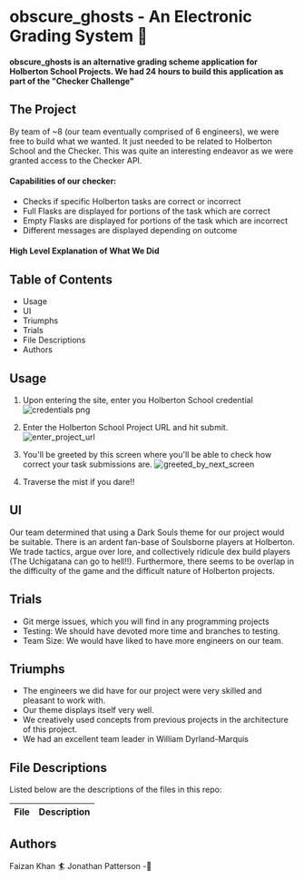 # obscure_ghosts - An Electronic Grading System 👻
#### obscure_ghosts is an alternative grading scheme application for Holberton School Projects. We had 24 hours to build this application as part of the "Checker Challenge" 
 
## The Project

By team of ~8 (our team eventually comprised of 6 engineers), we were free to build what we wanted. It just needed to be related to Holberton School and the Checker. This was quite an interesting endeavor as we were granted access to the Checker API. 


#### Capabilities of our checker:
* Checks if specific Holberton tasks are correct or incorrect
* Full Flasks are displayed for portions of the task which are correct
* Empty Flasks are displayed for portions of the task which are incorrect
* Different messages are displayed depending on outcome

#### High Level Explanation of What We Did



## Table of Contents
* Usage
* UI
* Triumphs
* Trials
* File Descriptions
* Authors



## Usage

1. Upon entering the site, enter you Holberton School credential
![credentials png](https://user-images.githubusercontent.com/51524966/75085216-e6411600-54f4-11ea-9f7a-941eec587b6b.PNG)


2. Enter the Holberton School Project URL and hit submit.
![enter_project_url](https://user-images.githubusercontent.com/51524966/75085320-0c1aea80-54f6-11ea-87c6-7b0bb17e4da8.PNG)


3. You'll be greeted by this screen where you'll be able to check how correct your task submissions are.
![greeted_by_next_screen](https://user-images.githubusercontent.com/51524966/75085290-b1818e80-54f5-11ea-9f07-18b060b7f61c.PNG)

4. Traverse the mist if you dare!!



## UI
Our team determined that using a Dark Souls theme for our project would be suitable. There is an ardent fan-base of Soulsborne players at Holberton. We trade tactics, argue over lore, and collectively ridicule dex build players (The Uchigatana can go to hell!!). Furthermore, there seems to be overlap in the difficulty of the game and the difficult nature of Holberton projects. 
  
## Trials

-   Git merge issues, which you will find in any programming projects
-   Testing: We should have devoted more time and branches to testing. 
-  Team Size: We would have liked to have more engineers on our team.


## Triumphs


-  The engineers we did have for our project were very skilled and pleasant to work with.
-   Our theme displays itself very well.
-  We creatively used concepts from previous projects in the architecture of this project. 
-   We had an excellent team leader in William Dyrland-Marquis

## File Descriptions

Listed below are the descriptions of the files in this repo:

File | Description  
--------|---------------  

## Authors
Faizan Khan :surfer:
Jonathan Patterson -:candy:
